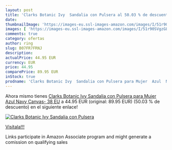 ```yaml
---
layout: post
title: 'Clarks Botanic Ivy  Sandalia con Pulsera al 50.03 % de descuento'
date: 
thumbnailImage: 'https://images-eu.ssl-images-amazon.com/images/I/51r90SVgzGL._SL200_.jpg'
images: [ 'https://images-eu.ssl-images-amazon.com/images/I/51r90SVgzGL._SL200_.jpg' ]
comments: true
category: ofertas
author: ring
slug: B07FR7FRNJ
description:
actualPrice: 44.95 EUR
currency: EUR
price: 44.95
comparePrice: 89.95 EUR
inStock: true
prodname: 'Clarks Botanic Ivy  Sandalia con Pulsera para Mujer  Azul  Navy Canvas-   38 EU'
---
```


Ahora mismo tienes [Clarks Botanic Ivy  Sandalia con Pulsera para Mujer  Azul  Navy Canvas-   38 EU](https://www.amazon.es/dp/B07FR7FRNJ/?tag=tolees-21) a 44.95 EUR (original: 89.95 EUR) (50.03 %  de descuento) en el siguiente enlace!

[![Clarks Botanic Ivy  Sandalia con Pulsera](https://images-eu.ssl-images-amazon.com/images/I/51r90SVgzGL._SL200_.jpg)](https://www.amazon.es/dp/B07FR7FRNJ/?tag=tolees-21)

[Visítala!!!](https://www.amazon.es/dp/B07FR7FRNJ/?tag=tolees-21)

Links participate in Amazon Associate program and might generate a comission on qualifying sales
